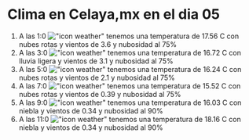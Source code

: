 # Clima en Celaya,mx en el dia 05

1. A las 1:0 !["icon weather"](http://openweathermap.org/img/w/04n.png) tenemos una temperatura de 17.56 C con nubes rotas y  vientos de 3.6 y nubosidad al 75%
1. A las 3:0 !["icon weather"](http://openweathermap.org/img/w/10n.png) tenemos una temperatura de 16.72 C con lluvia ligera y  vientos de 3.1 y nubosidad al 75%
1. A las 5:0 !["icon weather"](http://openweathermap.org/img/w/04n.png) tenemos una temperatura de 16.24 C con nubes rotas y  vientos de 2.1 y nubosidad al 75%
1. A las 7:0 !["icon weather"](http://openweathermap.org/img/w/04n.png) tenemos una temperatura de 15.52 C con nubes rotas y  vientos de 0.39 y nubosidad al 75%
1. A las 9:0 !["icon weather"](http://openweathermap.org/img/w/50d.png) tenemos una temperatura de 16.03 C con niebla y  vientos de 0.34 y nubosidad al 90%
1. A las 11:0 !["icon weather"](http://openweathermap.org/img/w/50d.png) tenemos una temperatura de 18.16 C con niebla y  vientos de 0.34 y nubosidad al 90%

